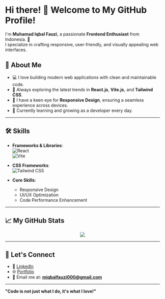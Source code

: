 # Hi there! 👋 Welcome to My GitHub Profile!  

I'm **Muhamad Iqbal Fauzi**, a passionate **Frontend Enthusiast** from Indonesia. 🚀  
I specialize in crafting responsive, user-friendly, and visually appealing web interfaces.  

## 🚀 About Me  
- 💻 I love building modern web applications with clean and maintainable code.  
- 🌱 Always exploring the latest trends in **React.js**, **Vite.js**, and **Tailwind CSS**.  
- 🌟 I have a keen eye for **Responsive Design**, ensuring a seamless experience across devices.  
- 📖 Currently learning and growing as a developer every day.  

---

## 🛠️ Skills  
- **Frameworks & Libraries**:  
  ![React](https://img.shields.io/badge/React-61DAFB?style=for-the-badge&logo=react&logoColor=black)  
  ![Vite](https://img.shields.io/badge/Vite-646CFF?style=for-the-badge&logo=vite&logoColor=white)  

- **CSS Frameworks**:  
  ![Tailwind CSS](https://img.shields.io/badge/Tailwind%20CSS-38B2AC?style=for-the-badge&logo=tailwind-css&logoColor=white)  

- **Core Skills**:  
  - Responsive Design  
  - UI/UX Optimization  
  - Code Performance Enhancement  

---

## 📈 My GitHub Stats  

<p align="center">
  <a href="https://github.com/vipcodestudio">
    <img src="https://github-readme-stats.vercel.app/api?username=MiqbalF2021&show_icons=true&theme=github_dark&hide_border=true" />
</a>
</p>

---

## 🌟 Let's Connect  
- 💼 [LinkedIn](https://www.linkedin.com/in/muhamad-iqbal-fauzi-fz/)  
- 🌐 [Portfolio](https://m-iqbal-fauzi.vercel.app/)  
- 📧 Email me at: **miqbalfauzi000@gmail.com**  

---

**"Code is not just what I do, it's what I love!"**
